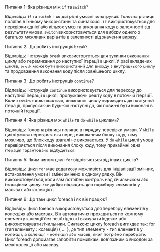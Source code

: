 Питання 1: Яка різниця між `if` та `switch`?

Відповідь: `if` та `switch` - це дві різні умовні конструкції. Головна різниця полягає в їхньому використанні та 
синтаксисі. `if` використовується для перевірки однієї або кількох умов та виконання коду в залежності від результату 
умови. `switch` використовується для вибору одного з багатьох можливих варіантів в залежності від значення виразу.

Питання 2: Що робить інструкція `break`?

Відповідь: Інструкція `break` використовується для зупинки виконання циклу або перемикання до наступної ітерації в 
циклі. У разі вкладених циклів, `break` може бути використаний для виходу з внутрішнього циклу та продовження виконання
коду після зовнішнього циклу.

Питання 3: Що робить інструкція `continue`?

Відповідь: Інструкція `continue` використовується для переходу до наступної ітерації в циклі, пропускаючи решту коду в
поточній ітерації. Коли `continue` викликається, виконання циклу переходить до наступної ітерації, пропускаючи будь-які 
наступні дії, які повинні бути виконані в поточній ітерації.

Питання 4: Яка різниця між `while` та `do-while` циклами?

Відповідь: Головна різниця полягає в порядку перевірки умови. У `while` циклі умова перевіряється перед виконанням блоку
коду, тому можливо, що блок коду взагалі не виконається. У `do-while` циклі умова перевіряється після виконання блоку 
коду, тому принаймні одна ітерація гарантовано відбудеться.

Питання 5: Яким чином цикл `for` відрізняється від інших циклів?

Відповідь: Цикл `for` має додаткову можливість для ініціалізації змінних, встановлення умови і зміни змінних в одному
рядку. Він використовується, коли вам потрібен контроль над лічильником або ітераціями циклу. `for` добре підходить для 
перебору елементів у масивах або колекціях.

Питання 6: Що таке цикл foreach і як він працює?

Відповідь: Цикл foreach використовується для перебору елементів у колекціях або масивах. 
Він автоматично проходиться по кожному елементу колекції без необхідності вказувати індекси або використовувати 
лічильники. Синтаксис циклу foreach виглядає так: for (тип елементу : колекція) { ... }, де тип елементу - тип 
елементів у колекції, а колекція - колекція або масив, який потрібно перебрати.
Цикл foreach допомагає запобігти помилкам, пов'язаним з виходом за межі колекції або масиву.